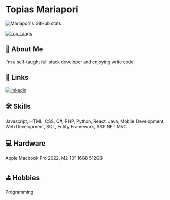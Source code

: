 
# Topias Mariapori

![Mariapori's GitHub stats](https://github-readme-stats.vercel.app/api?username=Mariapori&show_icons=true&theme=darcula)

[![Top Langs](https://github-readme-stats.vercel.app/api/top-langs/?username=Mariapori&theme=darcula)](https://github.com/anuraghazra/github-readme-stats)



## 🚀 About Me
I'm a self-taught full stack developer
and enjoying write code.


## 🔗 Links
[![linkedin](https://img.shields.io/badge/linkedin-0A66C2?style=for-the-badge&logo=linkedin&logoColor=white)](https://www.linkedin.com/in/topias-mariapori/)


## 🛠 Skills
Javascript, HTML, CSS, C#, PHP, Python,
React, Java, Mobile Development, Web Development, SQL, Entity Framework, ASP.NET MVC



## 💻 Hardware
Apple Macbook Pro 2022, M2 13" 16GB 512GB



## ⛳ Hobbies
Programming
